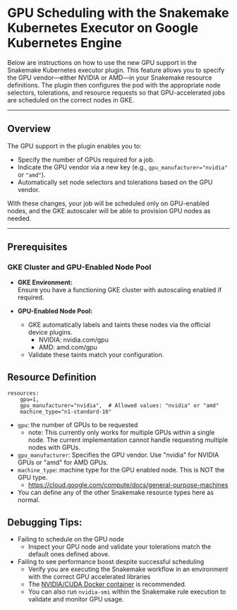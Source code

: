 # GPU Scheduling with the Snakemake Kubernetes Executor on Google Kubernetes Engine

Below are instructions on how to use the new GPU support in the Snakemake Kubernetes executor plugin. This feature allows you to specify the GPU vendor—either NVIDIA or AMD—in your Snakemake resource definitions. The plugin then configures the pod with the appropriate node selectors, tolerations, and resource requests so that GPU-accelerated jobs are scheduled on the correct nodes in GKE.

---

## Overview

The GPU support in the plugin enables you to:
- Specify the number of GPUs required for a job.
- Indicate the GPU vendor via a new key (e.g., `gpu_manufacturer="nvidia"` or `"amd"`).
- Automatically set node selectors and tolerations based on the GPU vendor.

With these changes, your job will be scheduled only on GPU-enabled nodes, and the GKE autoscaler will be able to provision GPU nodes as needed.

---

## Prerequisites

### GKE Cluster and GPU-Enabled Node Pool
- **GKE Environment:**  
  Ensure you have a functioning GKE cluster with autoscaling enabled if required.
  
- **GPU-Enabled Node Pool:**  
  - GKE automatically labels and taints these nodes via the official device plugins.
    - NVIDIA: nvidia.com/gpu
    - AMD: amd.com/gpu
  - Validate these taints match your configuration.

## Resource Definition
```
resources:
    gpu=1,
    gpu_manufacturer="nvidia",  # Allowed values: "nvidia" or "amd"
    machine_type="n1-standard-16" 
```
- `gpu`: the number of GPUs to be requested
    - note: This currently only works for multiple GPUs within a single node. The current implementation cannot handle requesting multiple nodes with GPUs.
- `gpu_manufacturer`: Specifies the GPU vendor. Use "nvidia" for NVIDIA GPUs or "amd" for AMD GPUs.
- `machine_type`: machine type for the GPU enabled node. This is NOT the GPU type.
    - https://cloud.google.com/compute/docs/general-purpose-machines
- You can define any of the other Snakemake resource types here as normal.

## Debugging Tips: 
- Failing to schedule on the GPU node
  - Inspect your GPU node and validate your tolerations match the default ones defined above.   
- Failing to see performance boost despite successful scheduling
  - Verify you are executing the Snakemake workflow in an environment with the correct GPU accelerated libraries
  - The [NVIDIA/CUDA Docker container](https://hub.docker.com/r/nvidia/cuda) is recommended.
  - You can also run `nvidia-smi` within the Snakemake rule execution to validate and monitor GPU usage. 
